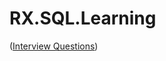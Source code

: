# RX.SQL.Learning

([Interview Questions](https://github.com/rafaelxoliolab/RX.SQL.Learning/tree/master/Interviews))
